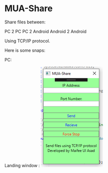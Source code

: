 # MUA-Share


Share files between:

PC 2 PC
PC 2 Android 
Android 2 Android

Using TCP/IP protocol.

Here is some snaps:

PC:

Landing window :
![landing window](https://raw.githubusercontent.com/maifeeulasad/MUA-Share/master/SS/MainWindow.PNG)
